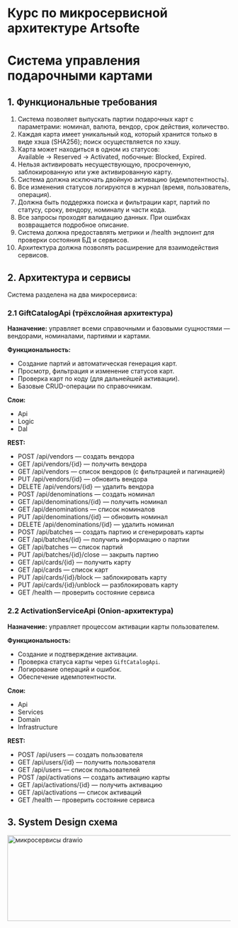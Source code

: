 
# Курс по микросервисной архитектуре Artsofte

# Система управления подарочными картами

## 1. Функциональные требования

1. Система позволяет выпускать партии подарочных карт с параметрами: номинал, валюта, вендор, срок действия, количество.
2. Каждая карта имеет уникальный код, который хранится только в виде хэша (SHA256); поиск осуществляется по хэшу.
3. Карта может находиться в одном из статусов:  
   Available → Reserved → Activated, побочные: Blocked, Expired.
4. Нельзя активировать несуществующую, просроченную, заблокированную или уже активированную карту.
5. Система должна исключать двойную активацию (идемпотентность).
6. Все изменения статусов логируются в журнал (время, пользователь, операция).
7. Должна быть поддержка поиска и фильтрации карт, партий по статусу, сроку, вендору, номиналу и части кода.
8. Все запросы проходят валидацию данных. При ошибках возвращается подробное описание.
9. Система должна предоставлять метрики и /health эндпоинт для проверки состояния БД и сервисов.
10. Архитектура должна позволять расширение для взаимодействия сервисов.

## 2. Архитектура и сервисы

Система разделена на два микросервиса:

### **2.1 GiftCatalogApi (трёхслойная архитектура)**

**Назначение:** управляет всеми справочными и базовыми сущностями — вендорами, номиналами, партиями и картами.

**Функциональность:**
- Создание партий и автоматическая генерация карт.
- Просмотр, фильтрация и изменение статусов карт.
- Проверка карт по коду (для дальнейшей активации).
- Базовые CRUD-операции по справочникам.

**Слои:**
- Api
- Logic
- Dal

**REST:**
- POST /api/vendors — создать вендора
- GET /api/vendors/{id} — получить вендора
- GET /api/vendors — список вендоров (с фильтрацией и пагинацией)
- PUT /api/vendors/{id} — обновить вендора
- DELETE /api/vendors/{id} — удалить вендора
- POST /api/denominations — создать номинал
- GET /api/denominations/{id} — получить номинал
- GET /api/denominations — список номиналов
- PUT /api/denominations/{id} — обновить номинал
- DELETE /api/denominations/{id} — удалить номинал
- POST /api/batches — создать партию и сгенерировать карты
- GET /api/batches/{id} — получить информацию о партии
- GET /api/batches — список партий
- PUT /api/batches/{id}/close — закрыть партию
- GET /api/cards/{id} — получить карту
- GET /api/cards — список карт
- PUT /api/cards/{id}/block — заблокировать карту
- PUT /api/cards/{id}/unblock — разблокировать карту
- GET /health — проверить состояние сервиса

### **2.2 ActivationServiceApi (Onion-архитектура)**

**Назначение:** управляет процессом активации карты пользователем.

**Функциональность:**
- Создание и подтверждение активации.
- Проверка статуса карты через `GiftCatalogApi`.
- Логирование операций и ошибок.
- Обеспечение идемпотентности.

**Слои:**
- Api
- Services
- Domain
- Infrastructure

**REST:**
- POST /api/users — создать пользователя
- GET /api/users/{id} — получить пользователя
- GET /api/users — список пользователей
- POST /api/activations — создать активацию карты
- GET /api/activations/{id} — получить активацию
- GET /api/activations — список активаций
- GET /health — проверить состояние сервиса

## 3. System Design схема
<img width="542" height="193" alt="микросервисы drawio" src="https://github.com/user-attachments/assets/196d0a80-859f-4cd9-ab13-1187ece3cf55" />
